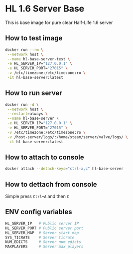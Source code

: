 # HL 1.6 Server Base

This is base image for pure clear Half-Life 1.6 server

## How to test image

```bash
docker run --rm \
 --network host \
 --name hl-base-server-test \
 -e HL_SERVER_IP="127.0.0.1" \
 -e HL_SERVER_PORT="27015" \
 -v /etc/timezone:/etc/timezone:ro \
 -it hl-base-server:latest
```

## How to run server

```bash
docker run -d \
 --network host \
 --restart=always \
 --name hl-base-server \
 -e HL_SERVER_IP="127.0.0.1" \
 -e HL_SERVER_PORT="27015" \
 -v /etc/timezone:/etc/timezone:ro \
 -v /host-server/logs/:/home/steam/server/valve/logs/ \
 -it hl-base-server:latest
```

## How to attach to console

```bash
docker attach --detach-keys="ctrl-a,c" hl-base-server
```

## How to dettach from console

Simple press `Ctrl+A` and then `C`

## ENV config variables

```bash
HL_SERVER_IP   # Public server IP
HL_SERVER_PORT # Public server port
HL_SERVER_MAP  # Server start map
SYS_TICRATE    # Server ticrate
NUM_EDICTS     # Server num edicts
MAXPLAYERS     # Server max players
```
